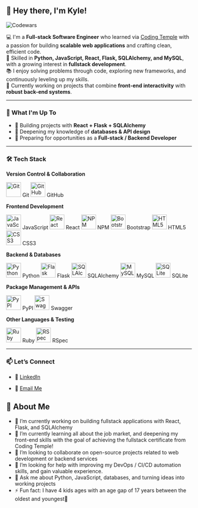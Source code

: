 ## 👋 Hey there, I'm Kyle!
![Codewars](https://www.codewars.com/users/Slim-Beatnik/badges/large?theme=dark)

💻 I'm a **Full-stack Software Engineer** who learned via [Coding Temple](https://www.codingtemple.com/) with a passion for building **scalable web applications** and crafting clean, efficient code.  
🚀 Skilled in **Python, JavaScript, React, Flask, SQLAlchemy, and MySQL**, with a growing interest in **fullstack development**.  
📚 I enjoy solving problems through code, exploring new frameworks, and continuously leveling up my skills.  
🌟 Currently working on projects that combine **front-end interactivity** with **robust back-end systems**.  

---

### 🌱 What I'm Up To
- 🔨 Building projects with **React + Flask + SQLAlchemy**
- 📖 Deepening my knowledge of **databases & API design**
- 🎯 Preparing for opportunities as a **Full-stack / Backend Developer**

---

### 🛠️ Tech Stack

<!-- Version Control -->
**Version Control & Collaboration**  
<p align="left">
  <img src="https://cdn.jsdelivr.net/gh/devicons/devicon/icons/git/git-original.svg" alt="Git" width="40" height="40" /> Git  
  <img src="https://cdn.jsdelivr.net/gh/devicons/devicon/icons/github/github-original.svg" alt="GitHub" width="40" height="40" background="#fff"/> GitHub  
</p>

<!-- Frontend -->
**Frontend Development**  
<p align="left">
  <img src="https://cdn.jsdelivr.net/gh/devicons/devicon/icons/javascript/javascript-original.svg" alt="JavaScript" width="40" height="40"/> JavaScript  
  <img src="https://cdn.jsdelivr.net/gh/devicons/devicon/icons/react/react-original.svg" alt="React" width="40" height="40"/> React  
  <img src="https://cdn.jsdelivr.net/gh/devicons/devicon/icons/npm/npm-original-wordmark.svg" alt="NPM" width="40" height="40"/> NPM  
  <img src="https://cdn.jsdelivr.net/gh/devicons/devicon/icons/bootstrap/bootstrap-original.svg" alt="Bootstrap" width="40" height="40"/> Bootstrap  
  <img src="https://cdn.jsdelivr.net/gh/devicons/devicon/icons/html5/html5-original.svg" alt="HTML5" width="40" height="40"/> HTML5  
  <img src="https://cdn.jsdelivr.net/gh/devicons/devicon/icons/css3/css3-original.svg" alt="CSS3" width="40" height="40"/> CSS3  
</p>

<!-- Backend & Databases -->
**Backend & Databases**  
<p align="left">
  <img src="https://cdn.jsdelivr.net/gh/devicons/devicon/icons/python/python-original.svg" alt="Python" width="40" height="40"/> Python  
  <img src="https://cdn.jsdelivr.net/gh/devicons/devicon/icons/flask/flask-original.svg" alt="Flask" width="40" height="40" background="#fff"/> Flask  
  <img src="https://cdn.jsdelivr.net/gh/devicons/devicon/icons/sqlalchemy/sqlalchemy-original.svg" alt="SQLAlchemy" width="40" height="40" background="#fff"/> SQLAlchemy  
  <img src="https://cdn.jsdelivr.net/gh/devicons/devicon/icons/mysql/mysql-original.svg" alt="MySQL" width="40" height="40"/> MySQL  
  <img src="https://cdn.jsdelivr.net/gh/devicons/devicon/icons/sqlite/sqlite-original.svg" alt="SQLite" width="40" height="40"/> SQLite  
</p>

<!-- Package Managers & APIs -->
**Package Management & APIs**  
<p align="left">
  <img src="https://cdn.jsdelivr.net/gh/devicons/devicon/icons/pypi/pypi-original.svg" alt="PyPI" width="40" height="40"/> PyPI  
  <img src="https://cdn.jsdelivr.net/gh/devicons/devicon/icons/swagger/swagger-original.svg" alt="Swagger" width="40" height="40"/> Swagger  
</p>

<!-- Other Languages & Testing -->
**Other Languages & Testing**  
<p align="left">
  <img src="https://cdn.jsdelivr.net/gh/devicons/devicon/icons/ruby/ruby-original.svg" alt="Ruby" width="40" height="40"/> Ruby  
  <img src="https://cdn.jsdelivr.net/gh/devicons/devicon/icons/rspec/rspec-original.svg" alt="RSpec" width="40" height="40"/> RSpec  
</p>

---

### 📫 Let’s Connect
- 💼 [LinkedIn](https://www.linkedin.com/in/3dkylehill/)  
<!-- 🌐 [Portfolio](your-portfolio-link-here)  -->
- 📧 [Email Me](mailto:kyledhillswe@gmail.com)



## 👋 About Me

- 🔭 I’m currently working on building fullstack applications with React, Flask, and SQLAlchemy  
- 🌱 I’m currently learning all about the job market, and deepening my front-end skills with the goal of achieving the fullstack certificate from Coding Temple!
- 👯 I’m looking to collaborate on open-source projects related to web development or backend services  
- 🤔 I’m looking for help with improving my DevOps / CI/CD automation skills, and gain valuable experience. 
- 💬 Ask me about Python, JavaScript, databases, and turning ideas into working projects  
- ⚡ Fun fact: I have 4 kids ages with an age gap of 17 years between the oldest and youngest🚀
